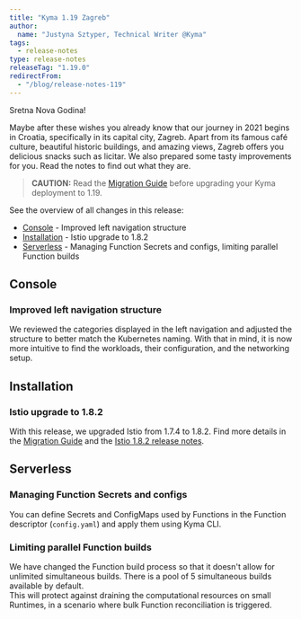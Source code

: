 ```yaml
---
title: "Kyma 1.19 Zagreb"
author:
  name: "Justyna Sztyper, Technical Writer @Kyma"
tags:
  - release-notes
type: release-notes
releaseTag: "1.19.0"
redirectFrom:
  - "/blog/release-notes-119"
---
```


Sretna Nova Godina!

Maybe after these wishes you already know that our journey in 2021 begins in Croatia, specifically in its capital city, Zagreb. Apart from its famous café culture, beautiful historic buildings, and amazing views, Zagreb offers you delicious snacks such as licitar. We also prepared some tasty improvements for you. Read the notes to find out what they are.

<!-- overview -->

> **CAUTION:** Read the [Migration Guide](https://github.com/kyma-project/kyma/blob/release-1.19/docs/migration-guides/1.18-1.19.md) before upgrading your Kyma deployment to 1.19.

See the overview of all changes in this release:

- [Console](#console) - Improved left navigation structure
- [Installation](#installation) - Istio upgrade to 1.8.2
- [Serverless](#serverless) - Managing Function Secrets and configs, limiting parallel Function builds

## Console

### Improved left navigation structure

We reviewed the categories displayed in the left navigation and adjusted the structure to better match the Kubernetes naming. With that in mind, it is now more intuitive to find the workloads, their configuration, and the networking setup.  

## Installation 

### Istio upgrade to 1.8.2 

With this release, we upgraded Istio from 1.7.4 to 1.8.2. Find more details in the [Migration Guide](https://github.com/kyma-project/kyma/blob/release-1.19/docs/migration-guides/1.18-1.19.md) and the [Istio 1.8.2 release notes](https://istio.io/latest/news/releases/1.8.x/announcing-1.8.2/). 

## Serverless

### Managing Function Secrets and configs  

You can define Secrets and ConfigMaps used by Functions in the Function descriptor (`config.yaml`) and apply them using Kyma CLI. 

### Limiting parallel Function builds  
We have changed the Function build process so that it doesn't allow for unlimited simultaneous builds. There is a pool of 5 simultaneous builds available by default.  
This will protect against draining the computational resources on small Runtimes, in a scenario where bulk Function reconciliation is triggered. 
